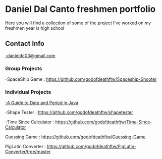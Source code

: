 # Daniel Dal Canto freshmen portfolio
Here you will find a collection of some of the project I've worked on my freshmen year is high school
## Contact Info
-danieldc03@gmail.com
### Group Projects
-SpaceShip Game : https://github.com/godofdeathftw/Spaceship-Shooter

### Individual Projects
[-A Guide to Date and Period in Java](https://github.com/godofdeathftw/A-Guide-to-Date-and-Period-in-Java)

-Shape Tester : https://github.com/godofdeathftw/shapetester

-Time Since Calculator : https://github.com/godofdeathftw/Time-Since-Calculator

Guessing Game : https://github.com/godofdeathftw/Guessing-Game

PigLatin Converter : https://github.com/godofdeathftw/PigLatin-Converter/tree/master

